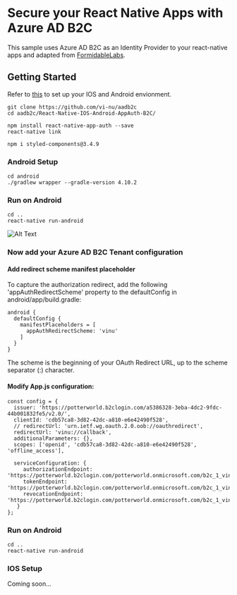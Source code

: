 # Secure your React Native Apps with Azure AD B2C

This sample uses Azure AD B2C as an Identity Provider to your react-native apps and adapted from [FormidableLabs](https://github.com/FormidableLabs/react-native-app-auth).

## Getting Started

Refer to [this](https://facebook.github.io/react-native/docs/getting-started) to set up your IOS and Android envionment.

```
git clone https://github.com/vi-nu/aadb2c
cd aadb2c/React-Native-IOS-Android-AppAuth-B2C/

npm install react-native-app-auth --save
react-native link

npm i styled-components@3.4.9

```

### Android Setup

```
cd android
./gradlew wrapper --gradle-version 4.10.2

```

### Run on Android

```
cd ..
react-native run-android
```

![Alt Text](https://media.giphy.com/media/9x4TVor33c2aX1E3WY/giphy.gif)

### Now add your Azure AD B2C Tenant configuration

#### Add redirect scheme manifest placeholder
To capture the authorization redirect, add the following 'appAuthRedirectScheme' property to the defaultConfig in android/app/build.gradle:

```
android {
  defaultConfig {
    manifestPlaceholders = [
      appAuthRedirectScheme: 'vinu'
    ]
  }
}
```
The scheme is the beginning of your OAuth Redirect URL, up to the scheme separator (:) character.

#### Modify App.js configuration:

```
const config = {
  issuer: 'https://potterworld.b2clogin.com/a5386328-3eba-4dc2-9fdc-44b001832fe5/v2.0/',
  clientId: 'cdb57ca8-3d82-42dc-a810-e6e42490f528',
  // redirectUrl: 'urn.ietf.wg.oauth.2.0.oob://oauthredirect',
  redirectUrl: 'vinu://callback',
  additionalParameters: {},
  scopes: ['openid', 'cdb57ca8-3d82-42dc-a810-e6e42490f528', 'offline_access'],

  serviceConfiguration: {
     authorizationEndpoint: 'https://potterworld.b2clogin.com/potterworld.onmicrosoft.com/b2c_1_vinu/oauth2/v2.0/authorize',
     tokenEndpoint: 'https://potterworld.b2clogin.com/potterworld.onmicrosoft.com/b2c_1_vinu/oauth2/v2.0/token',
     revocationEndpoint: 'https://potterworld.b2clogin.com/potterworld.onmicrosoft.com/b2c_1_vinu/oauth2/v2.0/logout'
   }
};
```

### Run on Android

```
cd ..
react-native run-android
```

### IOS Setup
Coming soon...


